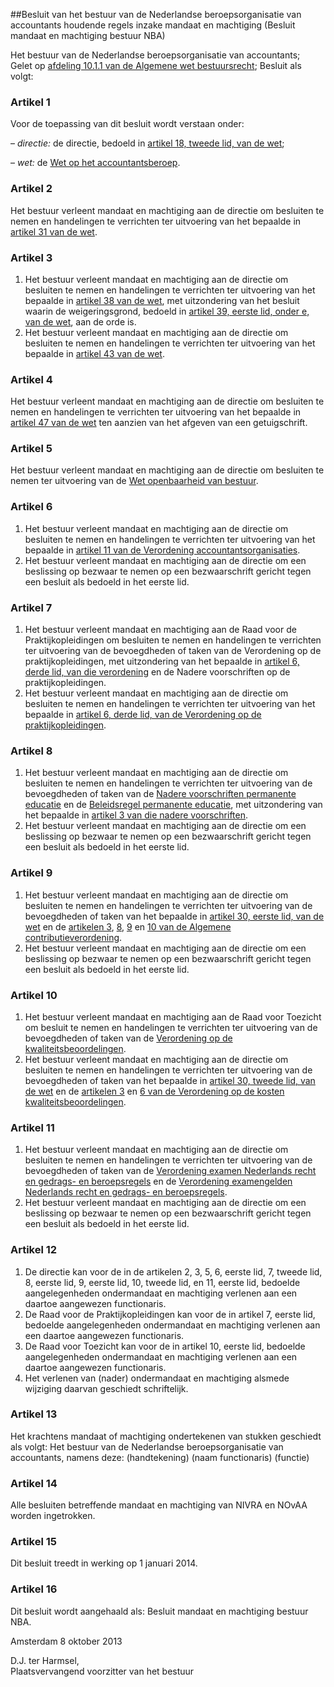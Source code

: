 <meta http-equiv='Content-Type' content='text/html; charset=utf-8' />

##Besluit van het bestuur van de Nederlandse beroepsorganisatie van accountants houdende regels inzake mandaat en machtiging (Besluit mandaat en machtiging bestuur NBA)

Het bestuur van de Nederlandse beroepsorganisatie van accountants;  
Gelet op [afdeling 10.1.1 van de Algemene wet bestuursrecht](../../../../../../../../wet/algemene/wet/bestuursrecht/BWBR0005537/README.md);
Besluit als volgt:    

### Artikel  1  

Voor de toepassing van dit besluit wordt verstaan onder: 

–  *directie:* de directie, bedoeld in [artikel 18, tweede lid, van de wet](../../../../../../../../wet/wet/op/het/accountantsberoep/BWBR0032573/README.md);  

–  *wet:* de [Wet op het accountantsberoep](../../../../../../../../wet/wet/op/het/accountantsberoep/BWBR0032573/README.md).   

### Artikel  2  

Het bestuur verleent mandaat en machtiging aan de directie om besluiten te nemen en handelingen te verrichten ter uitvoering van het bepaalde in [artikel 31 van de wet](../../../../../../../../wet/wet/op/het/accountantsberoep/BWBR0032573/README.md). 

### Artikel  3  

1.  Het bestuur verleent mandaat en machtiging aan de directie om besluiten te nemen en handelingen te verrichten ter uitvoering van het bepaalde in [artikel 38 van de wet](../../../../../../../../wet/wet/op/het/accountantsberoep/BWBR0032573/README.md), met uitzondering van het besluit waarin de weigeringsgrond, bedoeld in [artikel 39, eerste lid, onder e, van de wet](../../../../../../../../wet/wet/op/het/accountantsberoep/BWBR0032573/README.md), aan de orde is.   
2.  Het bestuur verleent mandaat en machtiging aan de directie om besluiten te nemen en handelingen te verrichten ter uitvoering van het bepaalde in [artikel 43 van de wet](../../../../../../../../wet/wet/op/het/accountantsberoep/BWBR0032573/README.md).  

### Artikel  4  

Het bestuur verleent mandaat en machtiging aan de directie om besluiten te nemen en handelingen te verrichten ter uitvoering van het bepaalde in [artikel 47 van de wet](../../../../../../../../wet/wet/op/het/accountantsberoep/BWBR0032573/README.md) ten aanzien van het afgeven van een getuigschrift. 

### Artikel  5  

Het bestuur verleent mandaat en machtiging aan de directie om besluiten te nemen ter uitvoering van de [Wet openbaarheid van bestuur](../../../../../../../../wet/wet/openbaarheid/van/bestuur/BWBR0005252/README.md). 

### Artikel  6  

1.  Het bestuur verleent mandaat en machtiging aan de directie om besluiten te nemen en handelingen te verrichten ter uitvoering van het bepaalde in [artikel 11 van de Verordening accountantsorganisaties](../../../../../../../../pbo/verordening/accountantsorganisaties/BWBR0022680/README.md).   
2.  Het bestuur verleent mandaat en machtiging aan de directie om een beslissing op bezwaar te nemen op een bezwaarschrift gericht tegen een besluit als bedoeld in het eerste lid.  

### Artikel  7  

1.  Het bestuur verleent mandaat en machtiging aan de Raad voor de Praktijkopleidingen om besluiten te nemen en handelingen te verrichten ter uitvoering van de bevoegdheden of taken van de Verordening op de praktijkopleidingen, met uitzondering van het bepaalde in [artikel 6, derde lid, van die verordening](../../../../../../../../pbo/verordening/op/de/praktijkopleidingen/BWBR0033795/README.md) en de Nadere voorschriften op de praktijkopleidingen.   
2.  Het bestuur verleent mandaat en machtiging aan de directie om besluiten te nemen en handelingen te verrichten ter uitvoering van het bepaalde in [artikel 6, derde lid, van de Verordening op de praktijkopleidingen](../../../../../../../../pbo/verordening/op/de/praktijkopleidingen/BWBR0033795/README.md).  

### Artikel  8  

1.  Het bestuur verleent mandaat en machtiging aan de directie om besluiten te nemen en handelingen te verrichten ter uitvoering van de bevoegdheden of taken van de [Nadere voorschriften permanente educatie](../../../../../../../../pbo/nadere/voorschriften/permanente/educatie/BWBR0033451/README.md) en de [Beleidsregel permanente educatie](../../../../../../../../pbo/beleidsregel/permanente/educatie/BWBR0033458/README.md), met uitzondering van het bepaalde in [artikel 3 van die nadere voorschriften](../../../../../../../../pbo/nadere/voorschriften/permanente/educatie/BWBR0033451/README.md).   
2.  Het bestuur verleent mandaat en machtiging aan de directie om een beslissing op bezwaar te nemen op een bezwaarschrift gericht tegen een besluit als bedoeld in het eerste lid.  

### Artikel  9  

1.  Het bestuur verleent mandaat en machtiging aan de directie om besluiten te nemen en handelingen te verrichten ter uitvoering van de bevoegdheden of taken van het bepaalde in [artikel 30, eerste lid, van de wet](../../../../../../../../wet/wet/op/het/accountantsberoep/BWBR0032573/README.md) en de [artikelen 3](../../../../../../../../pbo/algemene/contributieverordening/BWBR0033789/README.md), [8](../../../../../../../../pbo/algemene/contributieverordening/BWBR0033789/README.md), [9](../../../../../../../../pbo/algemene/contributieverordening/BWBR0033789/README.md) en [10 van de Algemene contributieverordening](../../../../../../../../pbo/algemene/contributieverordening/BWBR0033789/README.md).   
2.  Het bestuur verleent mandaat en machtiging aan de directie om een beslissing op bezwaar te nemen op een bezwaarschrift gericht tegen een besluit als bedoeld in het eerste lid.  

### Artikel  10  

1.  Het bestuur verleent mandaat en machtiging aan de Raad voor Toezicht om besluit te nemen en handelingen te verrichten ter uitvoering van de bevoegdheden of taken van de [Verordening op de kwaliteitsbeoordelingen](../../../../../../../../pbo/verordening/op/de/kwaliteitsbeoordelingen/BWBR0033786/README.md).   
2.  Het bestuur verleent mandaat en machtiging aan de directie om besluiten te nemen en handelingen te verrichten ter uitvoering van de bevoegdheden of taken van het bepaalde in [artikel 30, tweede lid, van de wet](../../../../../../../../wet/wet/op/het/accountantsberoep/BWBR0032573/README.md) en de [artikelen 3](../../../../../../../../pbo/verordening/op/de/kosten/kwaliteitsbeoordelingen/BWBR0033785/README.md) en [6 van de Verordening op de kosten kwaliteitsbeoordelingen](../../../../../../../../pbo/verordening/op/de/kosten/kwaliteitsbeoordelingen/BWBR0033785/README.md).  

### Artikel  11  

1.  Het bestuur verleent mandaat en machtiging aan de directie om besluiten te nemen en handelingen te verrichten ter uitvoering van de bevoegdheden of taken van de [Verordening examen Nederlands recht en gedrags- en beroepsregels](../../../../../../../../pbo/verordening/examen/nederlands/recht/en/examen/gedrags-/en/beroepsregels/BWBR0033788/README.md) en de [Verordening examengelden Nederlands recht en gedrags- en beroepsregels](../../../../../../../../pbo/verordening/examengelden/nederlands/recht/en/gedrags-/en/beroepsregels/BWBR0033791/README.md).   
2.  Het bestuur verleent mandaat en machtiging aan de directie om een beslissing op bezwaar te nemen op een bezwaarschrift gericht tegen een besluit als bedoeld in het eerste lid.  

### Artikel  12  

1.  De directie kan voor de in de artikelen 2, 3, 5, 6, eerste lid, 7, tweede lid, 8, eerste lid, 9, eerste lid, 10, tweede lid, en 11, eerste lid, bedoelde aangelegenheden ondermandaat en machtiging verlenen aan een daartoe aangewezen functionaris.   
2.  De Raad voor de Praktijkopleidingen kan voor de in artikel 7, eerste lid, bedoelde aangelegenheden ondermandaat en machtiging verlenen aan een daartoe aangewezen functionaris.   
3.  De Raad voor Toezicht kan voor de in artikel 10, eerste lid, bedoelde aangelegenheden ondermandaat en machtiging verlenen aan een daartoe aangewezen functionaris.   
4.  Het verlenen van (nader) ondermandaat en machtiging alsmede wijziging daarvan geschiedt schriftelijk.  

### Artikel  13  

Het krachtens mandaat of machtiging ondertekenen van stukken geschiedt als volgt: Het bestuur van de Nederlandse beroepsorganisatie van accountants, namens deze: (handtekening) (naam functionaris) (functie) 

### Artikel  14  

Alle besluiten betreffende mandaat en machtiging van NIVRA en NOvAA worden ingetrokken. 

### Artikel  15  

Dit besluit treedt in werking op 1 januari 2014. 

### Artikel  16  

Dit besluit wordt aangehaald als: Besluit mandaat en machtiging bestuur NBA. 

Amsterdam 
8 oktober 2013   

D.J. ter Harmsel,  
Plaatsvervangend voorzitter van het bestuur    
